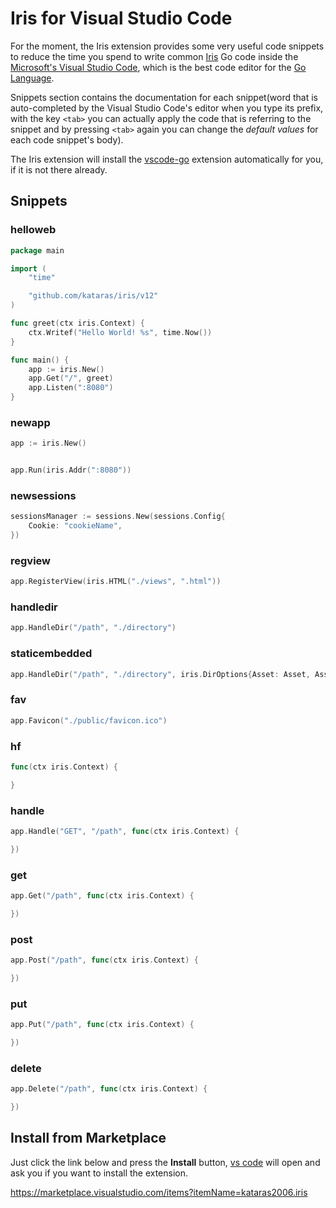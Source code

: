 # Iris for Visual Studio Code

For the moment, the Iris extension provides some very useful code snippets to reduce the time you spend to write common [Iris](https://iris-go.com) Go code inside the [Microsoft's Visual Studio Code](https://code.visualstudio.com/), which is the best code editor for the [Go Language](https://golang.org).

Snippets section contains the documentation for each snippet(word that is auto-completed by the Visual Studio Code's editor when you type its prefix, with the key `<tab>` you can actually apply the code that is referring to the snippet and by pressing `<tab>` again you can change the _default values_ for each code snippet's body).

The Iris extension will install the [vscode-go](https://github.com/golang/vscode-go) extension automatically for you, if it is not there already.

## Snippets

### helloweb

```go
package main

import (
    "time"

    "github.com/kataras/iris/v12"
)

func greet(ctx iris.Context) {
    ctx.Writef("Hello World! %s", time.Now())
}

func main() {
    app := iris.New()
    app.Get("/", greet)
    app.Listen(":8080")
}
```

### newapp

```go
app := iris.New()


app.Run(iris.Addr(":8080"))
```

### newsessions

```go
sessionsManager := sessions.New(sessions.Config{
    Cookie: "cookieName",
})
```

### regview

```go
app.RegisterView(iris.HTML("./views", ".html"))
```

### handledir

```go
app.HandleDir("/path", "./directory")
```

### staticembedded

```go
app.HandleDir("/path", "./directory", iris.DirOptions{Asset: Asset, AssetNames: AssetNames})
```

### fav

```go
app.Favicon("./public/favicon.ico")
```

### hf

```go
func(ctx iris.Context) {

}
```

### handle

```go
app.Handle("GET", "/path", func(ctx iris.Context) {

})
```

### get

```go
app.Get("/path", func(ctx iris.Context) {

})
```

### post

```go
app.Post("/path", func(ctx iris.Context) {

})
```

### put

```go
app.Put("/path", func(ctx iris.Context) {

})
```

### delete

```go
app.Delete("/path", func(ctx iris.Context) {

})
```

## Install from Marketplace

Just click the link below and press the **Install** button, [vs code](https://code.visualstudio.com/) will open and ask you if you want to install the extension.

<https://marketplace.visualstudio.com/items?itemName=kataras2006.iris>

